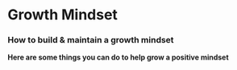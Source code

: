 # Growth Mindset

### How to build & maintain a growth mindset

**Here are some things you can do to help grow a positive mindset**
